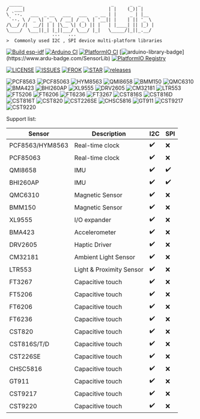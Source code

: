 ```
 _____                                 _      _  _
/  ___|                               | |    (_)| |
\ `--.   ___  _ __   ___   ___   _ __ | |     _ | |__
 `--. \ / _ \| '_ \ / __| / _ \ | '__|| |    | || '_ \
/\__/ /|  __/| | | |\__ \| (_) || |   | |____| || |_) |
\____/  \___||_| |_||___/ \___/ |_|   \_____/|_||_.__/
                 ···   ···
>  Commonly used I2C , SPI device multi-platform libraries

```

[![Build esp-idf](https://github.com/lewisxhe/SensorLib/actions/workflows/esp-idf.yml/badge.svg)](https://github.com/lewisxhe/SensorLib/actions/workflows/esp-idf.yml)
[![Arduino CI](https://github.com/lewisxhe/SensorLib/actions/workflows/arduino_ci.yml/badge.svg)](https://github.com/lewisxhe/SensorLib/actions/workflows/arduino_ci.yml)
[![PlatformIO CI](https://github.com/lewisxhe/SensorLib/actions/workflows/pio.yml/badge.svg)](https://github.com/lewisxhe/SensorLib/actions/workflows/pio.yml)
[![arduino-library-badge](https://www.ardu-badge.com/badge/SensorLib.svg?)](https://www.ardu-badge.com/SensorLib)
[![PlatformIO Registry](https://badges.registry.platformio.org/packages/lewisxhe/library/SensorLib.svg)](https://registry.platformio.org/libraries/lewisxhe/SensorLib)


[![LICENSE](https://img.shields.io/github/license/lewisxhe/SensorLib)](https://github.com/lewisxhe/SensorLib/blob/master/LICENSE)
[![ISSUES](https://img.shields.io/github/issues/lewisxhe/SensorsLib)](https://github.com/lewisxhe/SensorsLib/issues)
[![FROK](https://img.shields.io/github/forks/lewisxhe/SensorsLib)](https://github.com/lewisxhe/SensorsLib/graphs/contributors)
[![STAR](https://img.shields.io/github/stars/lewisxhe/SensorsLib)](https://github.com/lewisxhe/SensorsLib/stargazers)
[![releases](https://img.shields.io/github/release/lewisxhe/SensorsLib)](https://github.com/lewisxhe/SensorLib/releases)

![PCF8563](https://img.shields.io/badge/PCF8563-GREEN)
![PCF85063](https://img.shields.io/badge/PCF85063-GREEN)
![HYM8563](https://img.shields.io/badge/HYM8563-GREEN)
![QMI8658](https://img.shields.io/badge/QMI8658-blue)
![BMM150](https://img.shields.io/badge/BMM150-blue)
![QMC6310](https://img.shields.io/badge/QMC6310-blue)
![BMA423](https://img.shields.io/badge/BMA423-blue)
![BHI260AP](https://img.shields.io/badge/BHI260AP-blue)
![XL9555](https://img.shields.io/badge/XL9555-yellow)
![DRV2605](https://img.shields.io/badge/DRV2605-teal)
![CM32181](https://img.shields.io/badge/CM32181-brown)
![LTR553](https://img.shields.io/badge/LTR553-brown)
![FT5206](https://img.shields.io/badge/FT5206-red)
![FT6206](https://img.shields.io/badge/FT6206-red)
![FT6236](https://img.shields.io/badge/FT6236-red)
![FT3267](https://img.shields.io/badge/FT3267-red)
![CST816S](https://img.shields.io/badge/CST816S-red)
![CST816D](https://img.shields.io/badge/CST816D-red)
![CST816T](https://img.shields.io/badge/CST816T-red)
![CST820](https://img.shields.io/badge/CST820-red)
![CST226SE](https://img.shields.io/badge/CST226SE-red)
![CHSC5816](https://img.shields.io/badge/CHSC5816-red)
![GT911](https://img.shields.io/badge/GT911-red)
![CST9217](https://img.shields.io/badge/CST9217-red)
![CST9220](https://img.shields.io/badge/CST9220-red)

Support list:

| Sensor          | Description              | I2C | SPI |
| --------------- | ------------------------ | --- | --- |
| PCF8563/HYM8563 | Real-time clock          | ✔️   | ❌   |
| PCF85063        | Real-time clock          | ✔️   | ❌   |
| QMI8658         | IMU                      | ✔️   | ✔️   |
| BHI260AP        | IMU                      | ✔️   | ✔️   |
| QMC6310         | Magnetic Sensor          | ✔️   | ❌   |
| BMM150          | Magnetic Sensor          | ✔️   | ❌   |
| XL9555          | I/O expander             | ✔️   | ❌   |
| BMA423          | Accelerometer            | ✔️   | ❌   |
| DRV2605         | Haptic Driver            | ✔️   | ❌   |
| CM32181         | Ambient Light Sensor     | ✔️   | ❌   |
| LTR553          | Light & Proximity Sensor | ✔️   | ❌   |
| FT3267          | Capacitive touch         | ✔️   | ❌   |
| FT5206          | Capacitive touch         | ✔️   | ❌   |
| FT6206          | Capacitive touch         | ✔️   | ❌   |
| FT6236          | Capacitive touch         | ✔️   | ❌   |
| CST820          | Capacitive touch         | ✔️   | ❌   |
| CST816S/T/D     | Capacitive touch         | ✔️   | ❌   |
| CST226SE        | Capacitive touch         | ✔️   | ❌   |
| CHSC5816        | Capacitive touch         | ✔️   | ❌   |
| GT911           | Capacitive touch         | ✔️   | ❌   |
| CST9217         | Capacitive touch         | ✔️   | ❌   |
| CST9220         | Capacitive touch         | ✔️   | ❌   |

